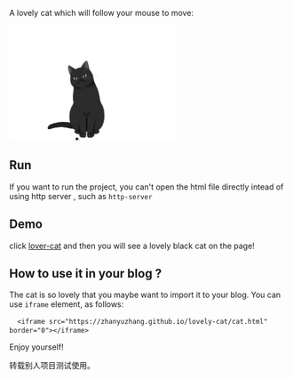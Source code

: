 A lovely cat which will follow your mouse to move:

![](cat.gif)

## Run
If you want to  run the project, you can't open the html file directly intead of using http server , such as ` http-server `

## Demo
click [lover-cat](https://zhanyuzhang.github.io/lovely-cat/cat.html) and then you will see a lovely black cat on the page!

## How to use it in your blog ?
The cat is so lovely that you maybe want to import it to your blog. You can use `iframe` element, as follows:
```
  <iframe src="https://zhanyuzhang.github.io/lovely-cat/cat.html" border="0"></iframe>
```

Enjoy yourself!

转载别人项目测试使用。

